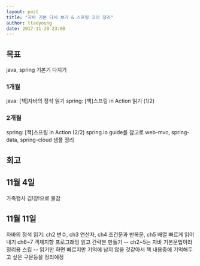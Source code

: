 ```yaml
---
layout: post
title: "자바 기본 다시 보기 & 스프링 코어 정리"
author: ttaeyoung
date: 2017-11-20 23:00
---
```


## 목표
java, spring 기본기 다지기

### 1개월
java: [책]자바의 정석 읽기
spring: [책]스프링 in Action 읽기 (1/2)

### 2개월
spring: [책]스프링 in Action (2/2)
spring.io guide를 참고로 web-mvc, spring-data, spring-cloud 샘플 정리

## 회고
## 11월 4일
가족행사 김!장!으로 불참

## 11월 11일
자바의 정석 읽기:
ch2 변수, ch3 연산자, ch4 조건문과 반복문, ch5 배열 빠르게 읽어내기
ch6~7 객체지향 프로그래밍 읽고 간략본 만들기
-- ch2~5는 자바 기본문법이라 정리용 스킵
-- 읽기만 하면 빠르지만 기억에 남지 않을 것같아서 책 내용중에 기억해두고 싶은 구문등을 정리예정
